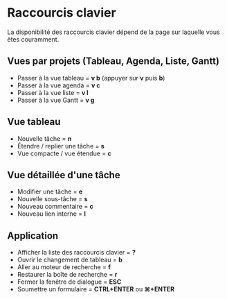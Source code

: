 Raccourcis clavier
==================

La disponibilité des raccourcis clavier dépend de la page sur laquelle vous êtes couramment.

Vues par projets (Tableau, Agenda, Liste, Gantt)
--------------------------------------------

- Passer à la vue tableau = **v b** (appuyer sur **v** puis **b**)
- Passer à la vue agenda = **v c**
- Passer à la vue liste = **v l**
- Passer à la vue Gantt = **v g**

Vue tableau
----------

- Nouvelle tâche = **n**
- Étendre / replier une tâche = **s**
- Vue compacte / vue étendue = **c**

Vue détaillée d'une tâche
-------------------------

- Modifier une tâche = **e**
- Nouvelle sous-tâche = **s**
- Nouveau commentaire = **c**
- Nouveau lien interne = **l**

Application
-----------

- Afficher la liste des raccourcis clavier = **?**
- Ouvrir le changement de tableau = **b**
- Aller au moteur de recherche = **f**
- Restaurer la boîte de recherche = **r**
- Fermer la fenêtre de dialogue = **ESC**
- Soumettre un formulaire = **CTRL+ENTER** ou **⌘+ENTER**
